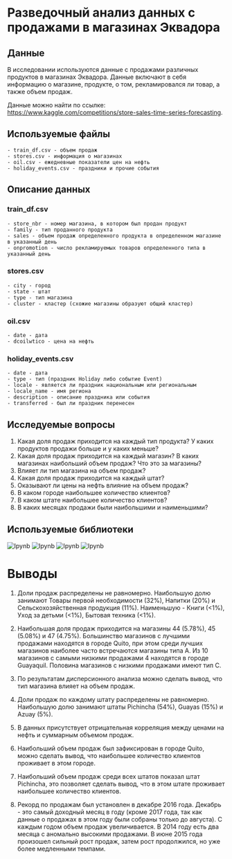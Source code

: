# Разведочный анализ данных с продажами в магазинах Эквадора

## Данные

В исследовании используются данные с продажами различных продуктов в магазинах Эквадора. Данные включают в себя информацию о магазине, продукте, о том, рекламировался ли товар, а также объем продаж.

Данные можно найти по ссылке: https://www.kaggle.com/competitions/store-sales-time-series-forecasting.

## Используемые файлы
```
- train_df.csv - объем продаж
- stores.csv - информация о магазинах
- oil.csv - ежедневные показатели цен на нефть
- holiday_events.csv - праздники и прочие события
```

## Описание данных

### train_df.csv

```
- store_nbr - номер магазина, в котором был продан продукт
- family - тип проданного продукта
- sales - объем продаж определенного продукта в определенном магазине в указанный день
- onpromotion - число рекламируемых товаров определенного типа в указанный день
```

### stores.csv

```
- city - город
- state - штат
- type - тип магазина
- cluster - кластер (схожие магазины образуют общий кластер)
```

### oil.csv

```
- date - дата
- dcoilwtico - цена на нефть
```

### holiday_events.csv

```
- date - дата
- type - тип (праздник Holiday либо событие Event)
- locale - является ли праздник национальным или региональным
- locale_name - имя региона
- description - описание праздника или события
- transferred - был ли праздник перенесен
```

## Исследуемые вопросы

1. Какая доля продаж приходится на каждый тип продукта? У каких продуктов продажи больше и у каких меньше?
2. Какая доля продаж приходится на каждый магазин? В каких магазинах наибольший объем продаж? Что это за магазины?
3. Влияет ли тип магазина на объем продаж?
4. Какая доля продаж приходится на каждый штат?
5. Оказывают ли цены на нефть влияние на объем продаж?
6. В каком городе наибольшее количество клиентов?
7. В каком штате наибольшее количество клиентов?
8. В каких месяцах продажи были наибольшими и наименьшими?

## Используемые библиотеки

![Ipynb](https://img.shields.io/badge/Python-pandas-blue.svg?style=flat&logo=python&logoColor=white)
![Ipynb](https://img.shields.io/badge/Python-numpy-blue.svg?style=flat&logo=python&logoColor=white)
![Ipynb](https://img.shields.io/badge/Python-plotly-blue.svg?style=flat&logo=python&logoColor=white)
![Ipynb](https://img.shields.io/badge/Python-scipy-blue.svg?style=flat&logo=python&logoColor=white)

# Выводы

1. Доли продаж распределены не равномерно. Наибольшую долю занимают Товары первой необходимости (32%), Напитки (20%) и Сельскохозяйственная продукция (11%). Наименьшую - Книги (<1%), Уход за детьми (<1%), Бытовая техника (<1%).

2. Наибольшая доля продаж приходится на магазины 44 (5.78%), 45 (5.08%) и 47 (4.75%). Большинство магазинов с лучшими продажами находятся в городе Quito, при этом среди лучших магазинов наиболее часто встречаются магазины типа A. Из 10 магазинов с самыми низкими продажами 4 находятся в городе Guayaquil. Половина магазинов с низкими продажами имеют тип C.

3. По результатам дисперсионного анализа можно сделать вывод, что тип магазина влияет на объем продаж.

4. Доли продаж по каждому штату распределены не равномерно. Наибольшую долю занимают штаты Pichincha (54%), Guayas (15%) и Azuay (5%).

5. В данных присутствует отрицательная корреляция между ценами на нефть и суммарным объемом продаж.

6. Наибольший объем продаж был зафиксирован в городе Quito, можно сделать вывод, что наибольшее количество клиентов проживает в этом городе.

7. Наибольший объем продаж среди всех штатов показал штат Pichincha, это позволяет сделать вывод, что в этом штате проживает наибольшее количество клиентов.

8. Рекорд по продажам был установлен в декабре 2016 года. Декабрь - это самый доходный месяц в году (кроме 2017 года, так как данные о продажах в этом году были собраны только до августа). С каждым годом объем продаж увеличивается. В 2014 году есть два месяца с аномально высокими продажами. В июне 2015 года произошел сильный рост продаж, затем рост продолжился, но уже более медленными темпами.
